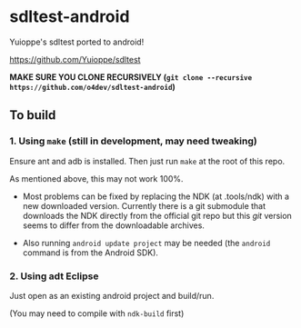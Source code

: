 sdltest-android
===============

Yuioppe's sdltest ported to android!

https://github.com/Yuioppe/sdltest

**MAKE SURE YOU CLONE RECURSIVELY (`git clone --recursive https://github.com/o4dev/sdltest-android`)**


## To build

### 1. Using `make` (still in development, may need tweaking)
Ensure ant and adb is installed.
Then just run `make` at the root of this repo.

As mentioned above, this may not work 100%.

- Most problems can be fixed by replacing the
NDK (at .tools/ndk) with a new downloaded version.
Currently there is a git submodule that downloads
the NDK directly from the official git repo but this
*git* version seems to differ from the downloadable
archives.


- Also running `android update project` may
be needed (the `android` command is from the Android SDK).


### 2. Using adt Eclipse
Just open as an existing android project
and build/run.

(You may need to compile with `ndk-build` first)


